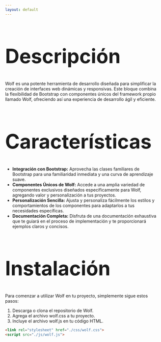 ```yaml
---
layout: default
---
```

<h1 style="font-size: 64px;">Descripción</h1>
Wolf es una potente herramienta de desarrollo diseñada para simplificar la creación de interfaces web dinámicas y responsivas. Este bloque combina la flexibilidad de Bootstrap con componentes únicos del framework propio llamado Wolf, ofreciendo así una experiencia de desarrollo ágil y eficiente.

<h1 style="font-size: 64px;">Características</h1>

- **Integración con Bootstrap:** Aprovecha las clases familiares de Bootstrap para una familiaridad inmediata y una curva de aprendizaje suave.
- **Componentes Únicos de Wolf:** Accede a una amplia variedad de componentes exclusivos diseñados específicamente para Wolf, agregando valor y personalización a tus proyectos.
- **Personalización Sencilla:** Ajusta y personaliza fácilmente los estilos y comportamientos de los componentes para adaptarlos a tus necesidades específicas.
- **Documentación Completa:** Disfruta de una documentación exhaustiva que te guiará en el proceso de implementación y te proporcionará ejemplos claros y concisos.

<h1 style="font-size: 64px;">Instalación</h1>
Para comenzar a utilizar Wolf en tu proyecto, simplemente sigue estos pasos:

1. Descarga o clona el repositorio de Wolf.
2. Agrega el archivo wolf.css a tu proyecto.
3. Incluye el archivo wolf.js en tu código HTML.
```html
<link rel="stylesheet" href="./css/wolf.css">
<script src="./js/wolf.js">
```